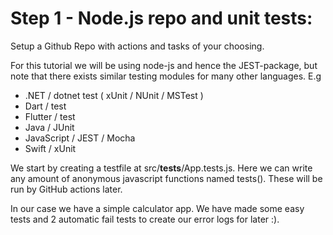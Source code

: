 # Step 1 - Node.js repo and unit tests:

Setup a Github Repo with actions and tasks of your choosing. 

For this tutorial we will be using node-js and hence the JEST-package, but note that there exists similar testing modules for many other languages. E.g
- .NET / dotnet test ( xUnit / NUnit / MSTest )
- Dart / test
- Flutter / test
- Java / JUnit
- JavaScript / JEST / Mocha
- Swift / xUnit

We start by creating a testfile at  src/__tests__/App.tests.js. Here we can write any amount of anonymous javascript functions named tests(). These will be run by GitHub actions later.

In our case we have a simple calculator app. We have made some easy tests and 2 automatic fail tests to create our error logs for later :).